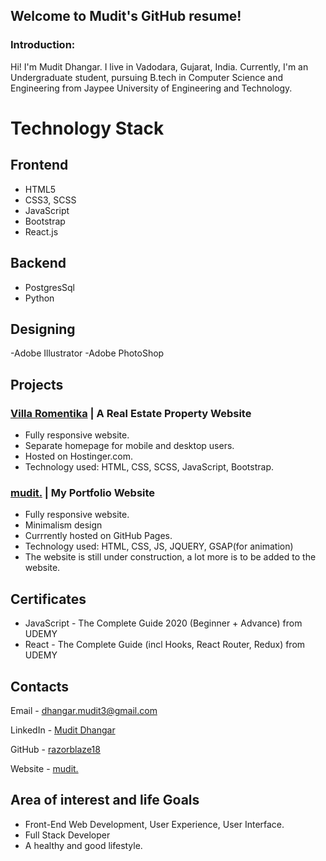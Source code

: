 ## Welcome to Mudit's GitHub resume!


### Introduction:
Hi! I'm Mudit Dhangar. I live in Vadodara, Gujarat, India.
Currently, I'm an Undergraduate student, pursuing B.tech in Computer Science and Engineering from Jaypee University of Engineering and Technology.


# Technology Stack

## Frontend


- HTML5
- CSS3, SCSS
- JavaScript
- Bootstrap
- React.js

## Backend

- PostgresSql
- Python

## Designing

-Adobe Illustrator
-Adobe PhotoShop

## Projects

### [Villa Romentika](https://www.villaromentika.com/) | A Real Estate Property Website

- Fully responsive website.
- Separate homepage for mobile and desktop users.
- Hosted on Hostinger.com.
- Technology used: HTML, CSS, SCSS, JavaScript, Bootstrap. 

### [mudit.](https://razorblaze18.github.io/MyPortfolio/) | My Portfolio Website

- Fully responsive website.
- Minimalism design
- Currrently hosted on GitHub Pages.
- Technology used: HTML, CSS, JS, JQUERY, GSAP(for animation)
- The website is still under construction, a lot more is to be added to the website.

## Certificates

- JavaScript - The Complete Guide 2020 (Beginner + Advance) from UDEMY
- React - The Complete Guide (incl Hooks, React Router, Redux) from UDEMY

## Contacts

Email - [dhangar.mudit3@gmail.com](mailto:hangar.mudit3@gmail.com)

LinkedIn - [Mudit Dhangar](https://www.linkedin.com/in/mudit-d-44ba3180/)

GitHub - [razorblaze18](https://github.com/razorblaze18)

Website - [mudit.](https://razorblaze18.github.io/MyPortfolio/)

## Area of interest and life Goals

- Front-End Web Development, User Experience, User Interface.
- Full Stack Developer
- A healthy and good lifestyle.

